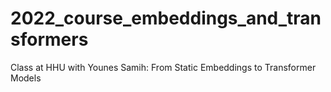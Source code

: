 # 2022_course_embeddings_and_transformers
Class at HHU with Younes Samih: From Static Embeddings to Transformer Models
